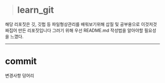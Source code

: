 > # learn_git
해당 리포짓은 깃, 깃헙 등 파일형상관리를 배워보기위해 삽질 및 공부용으로 이것저것 짜집어 만든 리포짓입니다
그러기 위해 우선 README.md 작성법을 알아야할 필요성을 느꼈다.

***

# commit
변경사항 덩어리
